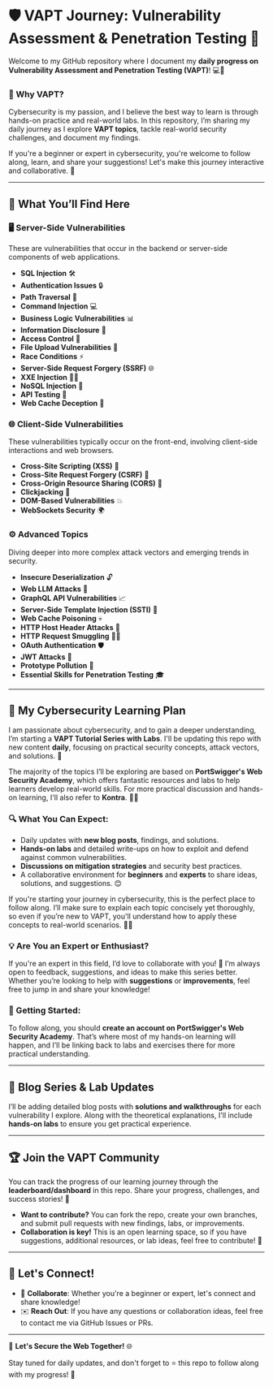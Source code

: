 # 🛡️ VAPT Journey: Vulnerability Assessment & Penetration Testing 🚀

Welcome to my GitHub repository where I document my **daily progress on Vulnerability Assessment and Penetration Testing (VAPT)**! 💻🔐

### 🚨 Why VAPT?
Cybersecurity is my passion, and I believe the best way to learn is through hands-on practice and real-world labs. In this repository, I’m sharing my daily journey as I explore **VAPT topics**, tackle real-world security challenges, and document my findings.

If you're a beginner or expert in cybersecurity, you're welcome to follow along, learn, and share your suggestions! Let's make this journey interactive and collaborative. 🤝

---

## 📌 What You’ll Find Here

### 🖥️ **Server-Side Vulnerabilities**
These are vulnerabilities that occur in the backend or server-side components of web applications.

- **SQL Injection** 🛠️
- **Authentication Issues** 🔒
- **Path Traversal** 🚧
- **Command Injection** 💻
- **Business Logic Vulnerabilities** 📊
- **Information Disclosure** 📡
- **Access Control** 🔐
- **File Upload Vulnerabilities** 📂
- **Race Conditions** ⚡
- **Server-Side Request Forgery (SSRF)** 🌐
- **XXE Injection** 🏴‍☠️
- **NoSQL Injection** 🧠
- **API Testing** 🔌
- **Web Cache Deception** 💨

### 🌐 **Client-Side Vulnerabilities**
These vulnerabilities typically occur on the front-end, involving client-side interactions and web browsers.

- **Cross-Site Scripting (XSS)** 🧨
- **Cross-Site Request Forgery (CSRF)** 🚸
- **Cross-Origin Resource Sharing (CORS)** 🔄
- **Clickjacking** 🎯
- **DOM-Based Vulnerabilities** 💥
- **WebSockets Security** 🌍

### ⚙️ **Advanced Topics**
Diving deeper into more complex attack vectors and emerging trends in security.

- **Insecure Deserialization** 🔓
- **Web LLM Attacks** 🤖
- **GraphQL API Vulnerabilities** 📈
- **Server-Side Template Injection (SSTI)** 🧩
- **Web Cache Poisoning** 💀
- **HTTP Host Header Attacks** 📍
- **HTTP Request Smuggling** 🏃‍♂️
- **OAuth Authentication** 🛡️
- **JWT Attacks** 🔑
- **Prototype Pollution** 🧪
- **Essential Skills for Penetration Testing** 🎓

---

## 🚀 My Cybersecurity Learning Plan

I am passionate about cybersecurity, and to gain a deeper understanding, I’m starting a **VAPT Tutorial Series with Labs**. I'll be updating this repo with new content **daily**, focusing on practical security concepts, attack vectors, and solutions. 🌱

The majority of the topics I’ll be exploring are based on **PortSwigger's Web Security Academy**, which offers fantastic resources and labs to help learners develop real-world skills. For more practical discussion and hands-on learning, I'll also refer to **Kontra**. 🧑‍💻

### 🔍 What You Can Expect:
- Daily updates with **new blog posts**, findings, and solutions.
- **Hands-on labs** and detailed write-ups on how to exploit and defend against common vulnerabilities.
- **Discussions on mitigation strategies** and security best practices.
- A collaborative environment for **beginners** and **experts** to share ideas, solutions, and suggestions. 😊

If you're starting your journey in cybersecurity, this is the perfect place to follow along. I’ll make sure to explain each topic concisely yet thoroughly, so even if you’re new to VAPT, you'll understand how to apply these concepts to real-world scenarios. 🧑‍🎓

### 💡 Are You an Expert or Enthusiast?
If you're an expert in this field, I’d love to collaborate with you! 💪 I’m always open to feedback, suggestions, and ideas to make this series better. Whether you’re looking to help with **suggestions** or **improvements**, feel free to jump in and share your knowledge!

### 🔑 Getting Started:
To follow along, you should **create an account on PortSwigger's Web Security Academy**. That’s where most of my hands-on learning will happen, and I’ll be linking back to labs and exercises there for more practical understanding.

---

## 📅 Blog Series & Lab Updates
I’ll be adding detailed blog posts with **solutions and walkthroughs** for each vulnerability I explore. Along with the theoretical explanations, I'll include **hands-on labs** to ensure you get practical experience.

---

## 🏆 Join the VAPT Community
You can track the progress of our learning journey through the **leaderboard/dashboard** in this repo. Share your progress, challenges, and success stories! 🎉

- **Want to contribute?** You can fork the repo, create your own branches, and submit pull requests with new findings, labs, or improvements.
- **Collaboration is key!** This is an open learning space, so if you have suggestions, additional resources, or lab ideas, feel free to contribute! 🙌

---

## 🤝 Let's Connect!
- 💬 **Collaborate**: Whether you're a beginner or expert, let's connect and share knowledge!
- ✉️ **Reach Out**: If you have any questions or collaboration ideas, feel free to contact me via GitHub Issues or PRs.

---

🔐 **Let's Secure the Web Together!** 🌐

Stay tuned for daily updates, and don't forget to ⭐️ this repo to follow along with my progress! 🚀
